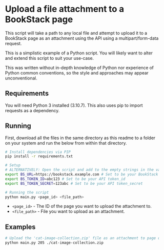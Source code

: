 # Upload a file attachment to a BookStack page

This script will take a path to any local file and attempt
to upload it to a BookStack page as an attachment
using the API using a multipart/form-data request.

This is a simplistic example of a Python script. You will likely want to
alter and extend this script to suit your use-case.

This was written without in-depth knowledge of Python nor experience
of Python common conventions, so the style and approaches may appear unconventional.

## Requirements

You will need Python 3 installed (3.10.7).
This also uses pip to import requests as a dependency. 

## Running

First, download all the files in the same directory as this readme to a folder on your system
and run the below from within that directory.

```bash
# Install dependencies via PIP
pip install -r requirements.txt

# Setup
# ALTERNATIVELY: Open the script and add to the empty strings in the variables at the top.
export BS_URL=https://bookstack.example.com # Set to be your BookStack base URL
export BS_TOKEN_ID=abc123 # Set to be your API token_id
export BS_TOKEN_SECRET=123abc # Set to be your API token_secret

# Running the script
python main.py <page_id> <file_path>
```

- `<page_id>` - The ID of the page you want to upload the attachment to.
- `<file_path>` - File you want to upload as an attachment.
        
## Examples

```bash
# Upload the 'cat-image-collection.zip' file as an attachment to page of ID 205
python main.py 205 ./cat-image-collection.zip
```